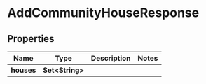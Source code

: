 

# AddCommunityHouseResponse

## Properties

Name | Type | Description | Notes
------------ | ------------- | ------------- | -------------
**houses** | **Set&lt;String&gt;** |  | 




